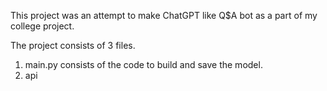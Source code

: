 This project was an attempt to make ChatGPT like Q$A bot as a part of my college project.

The project consists of 3 files.

1. main.py consists of the code to build and save the model.
2. api
